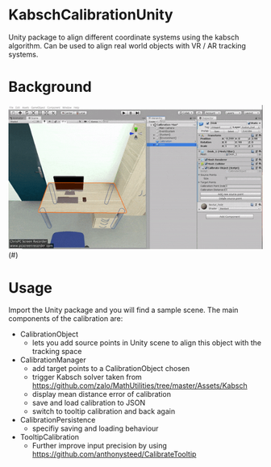 # KabschCalibrationUnity
Unity package to align different coordinate systems using the kabsch algorithm. Can be used to align real world objects with VR / AR tracking systems.

# Background
![alt text](https://github.com/MaxHeimbrock/KabschCalibrationUnity/blob/main/ezgif-2-a7eb01744123.gif)(#)

# Usage
Import the Unity package and you will find a sample scene. 
The main components of the calibration are:

- CalibrationObject
	- lets you add source points in Unity scene to align this object with the tracking space
- CalibrationManager
	- add target points to a CalibrationObject chosen 
	- trigger Kabsch solver taken from https://github.com/zalo/MathUtilities/tree/master/Assets/Kabsch
	- display mean distance error of calibration 
	- save and load calibration to JSON 
	- switch to tooltip calibration and back again
- CalibrationPersistence 
	- specifiy saving and loading behaviour
- TooltipCalibration
	-  Further improve input precision by using https://github.com/anthonysteed/CalibrateTooltip
